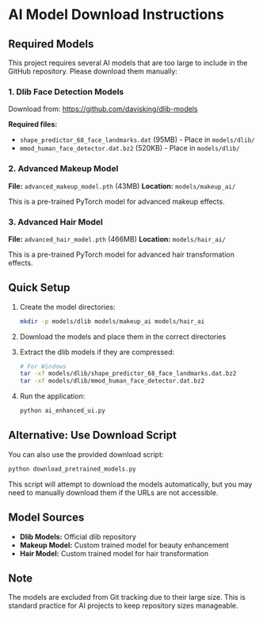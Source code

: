 # AI Model Download Instructions

## Required Models

This project requires several AI models that are too large to include in the GitHub repository. Please download them manually:

### 1. Dlib Face Detection Models

Download from: https://github.com/davisking/dlib-models

**Required files:**
- `shape_predictor_68_face_landmarks.dat` (95MB) - Place in `models/dlib/`
- `mmod_human_face_detector.dat.bz2` (520KB) - Place in `models/dlib/`

### 2. Advanced Makeup Model

**File:** `advanced_makeup_model.pth` (43MB)
**Location:** `models/makeup_ai/`

This is a pre-trained PyTorch model for advanced makeup effects.

### 3. Advanced Hair Model

**File:** `advanced_hair_model.pth` (466MB)
**Location:** `models/hair_ai/`

This is a pre-trained PyTorch model for advanced hair transformation effects.

## Quick Setup

1. Create the model directories:
   ```bash
   mkdir -p models/dlib models/makeup_ai models/hair_ai
   ```

2. Download the models and place them in the correct directories

3. Extract the dlib models if they are compressed:
   ```bash
   # For Windows
   tar -xf models/dlib/shape_predictor_68_face_landmarks.dat.bz2
   tar -xf models/dlib/mmod_human_face_detector.dat.bz2
   ```

4. Run the application:
   ```bash
   python ai_enhanced_ui.py
   ```

## Alternative: Use Download Script

You can also use the provided download script:

```bash
python download_pretrained_models.py
```

This script will attempt to download the models automatically, but you may need to manually download them if the URLs are not accessible.

## Model Sources

- **Dlib Models:** Official dlib repository
- **Makeup Model:** Custom trained model for beauty enhancement
- **Hair Model:** Custom trained model for hair transformation

## Note

The models are excluded from Git tracking due to their large size. This is standard practice for AI projects to keep repository sizes manageable. 